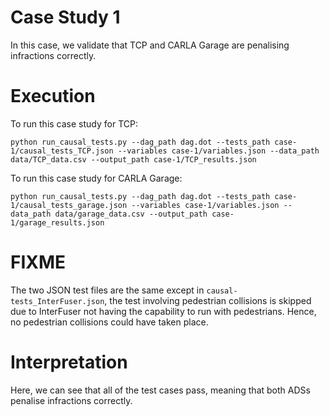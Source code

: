# Case Study 1
In this case, we validate that TCP and CARLA Garage are penalising infractions correctly.

# Execution
To run this case study for TCP:
```
python run_causal_tests.py --dag_path dag.dot --tests_path case-1/causal_tests_TCP.json --variables case-1/variables.json --data_path data/TCP_data.csv --output_path case-1/TCP_results.json
```

To run this case study for CARLA Garage:
```
python run_causal_tests.py --dag_path dag.dot --tests_path case-1/causal_tests_garage.json --variables case-1/variables.json --data_path data/garage_data.csv --output_path case-1/garage_results.json
```

# FIXME
The two JSON test files are the same except in `causal-tests_InterFuser.json`, the test involving pedestrian collisions is skipped due to InterFuser not having the capability to run with pedestrians. Hence, no pedestrian collisions could have taken place.

# Interpretation
Here, we can see that all of the test cases pass, meaning that both ADSs penalise infractions correctly.

